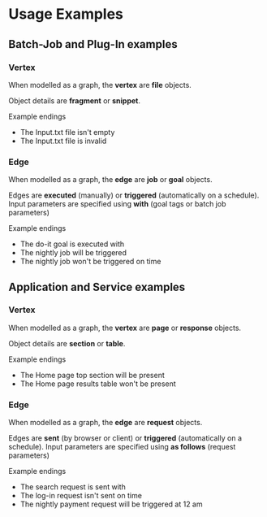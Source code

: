 # Usage Examples

## Batch-Job and Plug-In examples

### Vertex

When modelled as a graph, the **vertex** are **file** objects.

Object details are **fragment** or **snippet**. 

Example endings
* The Input.txt file isn't empty
* The Input.txt file is invalid

### Edge

When modelled as a graph, the **edge** are **job** or **goal** objects.

Edges are **executed** (manually) or **triggered** (automatically on a schedule). Input parameters are specified using **with** (goal tags or batch job parameters)

Example endings
* The do-it goal is executed with
* The nightly job will be triggered
* The nightly job won't be triggered on time


## Application and Service examples

### Vertex

When modelled as a graph, the **vertex** are **page** or **response** objects.

Object details are **section** or **table**. 

Example endings
* The Home page top section will be present
* The Home page results table won't be present

### Edge

When modelled as a graph, the **edge** are **request** objects.

Edges are **sent** (by browser or client) or **triggered** (automatically on a schedule). Input parameters are specified using **as follows** (request parameters)

Example endings
* The search request is sent with
* The log-in request isn't sent on time
* The nightly payment request will be triggered at 12 am
